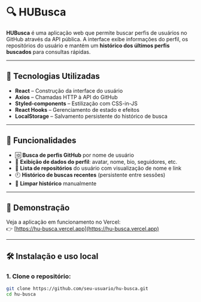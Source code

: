 # 🔍 HUBusca

**HUBusca** é uma aplicação web que permite buscar perfis de usuários no GitHub através da API pública. A interface exibe informações do perfil, os repositórios do usuário e mantém um **histórico dos últimos perfis buscados** para consultas rápidas.

---

## 🚀 Tecnologias Utilizadas

- **React** – Construção da interface do usuário
- **Axios** – Chamadas HTTP à API do GitHub
- **Styled-components** – Estilização com CSS-in-JS
- **React Hooks** – Gerenciamento de estado e efeitos
- **LocalStorage** – Salvamento persistente do histórico de busca

---

## 🧠 Funcionalidades

- 🆔 **Busca de perfis GitHub** por nome de usuário
- 📄 **Exibição de dados do perfil**: avatar, nome, bio, seguidores, etc.
- 📑 **Lista de repositórios** do usuário com visualização de nome e link
- 🕘 **Histórico de buscas recentes** (persistente entre sessões)
- 🧹 **Limpar histórico** manualmente

---

## 🔗 Demonstração

Veja a aplicação em funcionamento no Vercel:  
👉 [https://hu-busca.vercel.app](https://hu-busca.vercel.app)

---

## 🛠️ Instalação e uso local

### 1. Clone o repositório:
```bash
git clone https://github.com/seu-usuario/hu-busca.git
cd hu-busca
